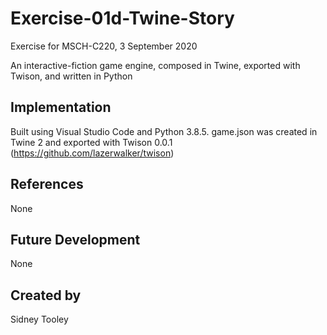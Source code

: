# Exercise-01d-Twine-Story

Exercise for MSCH-C220, 3 September 2020

An interactive-fiction game engine, composed in Twine, exported with Twison, and written in Python

## Implementation

Built using Visual Studio Code and Python 3.8.5. game.json was created in Twine 2 and exported with Twison 0.0.1 (https://github.com/lazerwalker/twison)

## References

None

## Future Development

None

## Created by

Sidney Tooley
